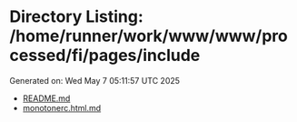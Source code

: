 # Directory Listing: /home/runner/work/www/www/processed/fi/pages/include
Generated on: Wed May  7 05:11:57 UTC 2025

- [README.md](README.md)
- [monotonerc.html.md](monotonerc.html.md)
